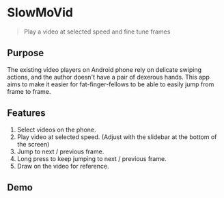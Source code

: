# SlowMoVid
> Play a video at selected speed and fine tune frames

## Purpose
The existing video players on Android phone rely on delicate swiping actions, and the 
author doesn't have a pair of dexerous hands. This app aims to make it easier for 
fat-finger-fellows to be able to easily jump from frame to frame.

## Features
1. Select videos on the phone.
2. Play video at selected speed. (Adjust with the slidebar at the bottom of the screen)
3. Jump to next / previous frame.
4. Long press to keep jumping to next / previous frame.
5. Draw on the video for reference.

## Demo
<demo video link>
